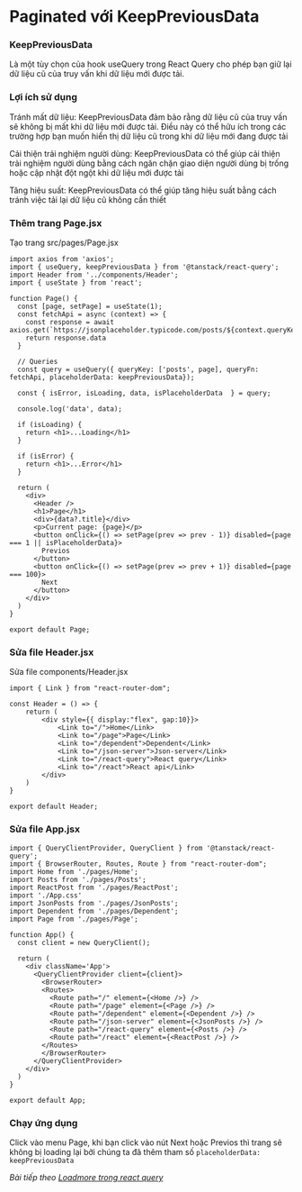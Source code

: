 # Paginated với KeepPreviousData

### KeepPreviousData 

Là một tùy chọn của hook useQuery trong React Query cho phép bạn giữ lại dữ liệu cũ của truy vấn khi dữ liệu mới được tải.

### Lợi ích sử dụng

Tránh mất dữ liệu: KeepPreviousData đảm bảo rằng dữ liệu cũ của truy vấn sẽ không bị mất khi dữ liệu mới được tải. Điều này có thể hữu ích trong các trường hợp bạn muốn hiển thị dữ liệu cũ trong khi dữ liệu mới đang được tải

Cải thiện trải nghiệm người dùng: KeepPreviousData có thể giúp cải thiện trải nghiệm người dùng bằng cách ngăn chặn giao diện người dùng bị trống hoặc cập nhật đột ngột khi dữ liệu mới được tải

Tăng hiệu suất: KeepPreviousData có thể giúp tăng hiệu suất bằng cách tránh việc tải lại dữ liệu cũ không cần thiết

### Thêm trang Page.jsx

Tạo trang src/pages/Page.jsx

```
import axios from 'axios';
import { useQuery, keepPreviousData } from '@tanstack/react-query';
import Header from '../components/Header';
import { useState } from 'react';

function Page() {
  const [page, setPage] = useState(1);
  const fetchApi = async (context) => {
    const response = await axios.get(`https://jsonplaceholder.typicode.com/posts/${context.queryKey[1]}`)
    return response.data
  }

  // Queries
  const query = useQuery({ queryKey: ['posts', page], queryFn: fetchApi, placeholderData: keepPreviousData});

  const { isError, isLoading, data, isPlaceholderData  } = query;

  console.log('data', data);

  if (isLoading) {
    return <h1>...Loading</h1>
  }

  if (isError) {
    return <h1>...Error</h1>
  }

  return (
    <div>
      <Header />
      <h1>Page</h1>
      <div>{data?.title}</div>
      <p>Current page: {page}</p>
      <button onClick={() => setPage(prev => prev - 1)} disabled={page === 1 || isPlaceholderData}>
        Previos
      </button>
      <button onClick={() => setPage(prev => prev + 1)} disabled={page === 100}>
        Next
      </button>
    </div>
  )
}

export default Page;
```

### Sửa file Header.jsx

Sửa file components/Header.jsx

```
import { Link } from "react-router-dom";

const Header = () => {
    return (
        <div style={{ display:"flex", gap:10}}>
            <Link to="/">Home</Link>
            <Link to="/page">Page</Link>
            <Link to="/dependent">Dependent</Link>
            <Link to="/json-server">Json-server</Link>
            <Link to="/react-query">React query</Link>
            <Link to="/react">React api</Link>
        </div>
    )
}

export default Header;
```

### Sửa file App.jsx

```
import { QueryClientProvider, QueryClient } from '@tanstack/react-query';
import { BrowserRouter, Routes, Route } from "react-router-dom";
import Home from './pages/Home';
import Posts from './pages/Posts';
import ReactPost from './pages/ReactPost';
import './App.css'
import JsonPosts from './pages/JsonPosts';
import Dependent from './pages/Dependent';
import Page from './pages/Page';

function App() {
  const client = new QueryClient();

  return (
    <div className='App'>
      <QueryClientProvider client={client}>
        <BrowserRouter>
        <Routes>
          <Route path="/" element={<Home />} />
          <Route path="/page" element={<Page />} />
          <Route path="/dependent" element={<Dependent />} />
          <Route path="/json-server" element={<JsonPosts />} />
          <Route path="/react-query" element={<Posts />} />
          <Route path="/react" element={<ReactPost />} />
        </Routes>
        </BrowserRouter>
      </QueryClientProvider>
    </div>
  )
}

export default App;
```

### Chạy ứng dụng

Click vào menu Page, khi bạn click vào nút Next hoặc Previos thì trang sẽ không bị loading lại bởi chúng ta đã thêm tham số `placeholderData: keepPreviousData`


*Bài tiếp theo [Loadmore trong react query](session_007_loadmore.md)*
